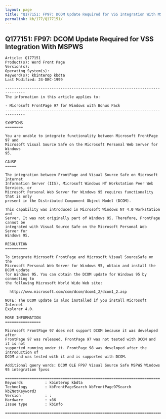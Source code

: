 ```yaml
---
layout: page
title: "Q177151: FP97: DCOM Update Required for VSS Integration With MSPWS"
permalink: kb/177/Q177151/
---
```


## Q177151: FP97: DCOM Update Required for VSS Integration With MSPWS

	Article: Q177151
	Product(s): Word Front Page
	Version(s): 
	Operating System(s): 
	Keyword(s): kbinterop kbdta
	Last Modified: 24-DEC-1999
	
	-------------------------------------------------------------------------------
	The information in this article applies to:
	
	- Microsoft FrontPage 97 for Windows with Bonus Pack 
	-------------------------------------------------------------------------------
	
	SYMPTOMS
	========
	
	You are unable to integrate functionality between Microsoft FrontPage 97 and
	Microsoft Visual Source Safe on the Microsoft Personal Web Server for Windows
	95.
	
	CAUSE
	=====
	
	The integration between FrontPage and Visual Source Safe on Microsoft Internet
	Information Server (IIS), Microsoft Windows NT Workstation Peer Web Services, or
	Microsoft Personal Web Server for Windows 95 requires functionality that is only
	present in the Distributed Component Object Model (DCOM).
	
	This capability was introduced in Microsoft Windows NT 4.0 Workstation and
	Server. It was not originally part of Windows 95. Therefore, FrontPage cannot be
	integrated with Visual Source Safe on the Microsoft Personal Web Server for
	Windows 95.
	
	RESOLUTION
	==========
	
	To integrate Microsoft FrontPage and Microsoft Visual SourceSafe on the
	Microsoft Personal Web Server for Windows 95, obtain and install the DCOM update
	for Windows 95. You can obtain the DCOM update for Windows 95 by connecting to
	the following Microsoft World Wide Web site:
	
	  http://www.microsoft.com/com/dcom/dcom1_2/dcom1_2.asp
	
	NOTE: The DCOM update is also installed if you install Microsoft Internet
	Explorer 4.0.
	
	MORE INFORMATION
	================
	
	Microsoft FrontPage 97 does not support DCOM because it was developed after
	FrontPage 97 was released. FrontPage 97 was not tested with DCOM and it is not
	supported running under it. FrontPage 98 was developed after the introduction of
	DCOM and was tested with it and is supported with DCOM.
	
	Additional query words: DCOM OLE FP97 Visual Source Safe MSPWS Windows 95 integration fpvss
	
	======================================================================
	Keywords          : kbinterop kbdta 
	Technology        : kbFrontPageSearch kbFrontPage97Search kbZNotKeyword3
	Version           : :
	Hardware          : x86
	Issue type        : kbinfo
	
	=============================================================================
	
